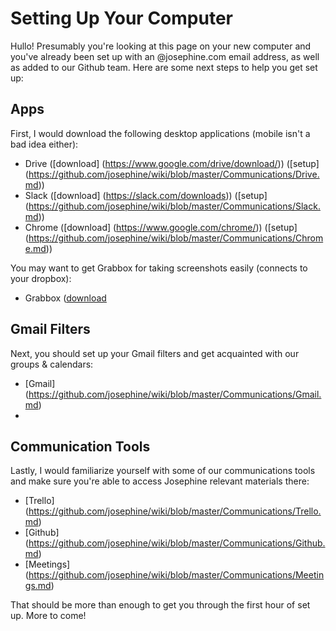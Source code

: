 # Setting Up Your Computer

Hullo! Presumably you're looking at this page on your new computer and you've already been set up with an @josephine.com email address, as well as added to our Github team. Here are some next steps to help you get set up: 

## Apps

First, I would download the following desktop applications (mobile isn't a bad idea either):
- Drive ([download] (https://www.google.com/drive/download/)) ([setup] (https://github.com/josephine/wiki/blob/master/Communications/Drive.md))
- Slack ([download] (https://slack.com/downloads)) ([setup] (https://github.com/josephine/wiki/blob/master/Communications/Slack.md))
- Chrome ([download] (https://www.google.com/chrome/)) ([setup] (https://github.com/josephine/wiki/blob/master/Communications/Chrome.md))

You may want to get Grabbox for taking screenshots easily (connects to your dropbox):

- Grabbox ([download](http://grabbox.devsoft.no/)

## Gmail Filters

Next, you should set up your Gmail filters and get acquainted with our groups & calendars:
- [Gmail] (https://github.com/josephine/wiki/blob/master/Communications/Gmail.md)
- 
## Communication Tools

Lastly, I would familiarize yourself with some of our communications tools and make sure you're able to access Josephine relevant materials there:

- [Trello] (https://github.com/josephine/wiki/blob/master/Communications/Trello.md)
- [Github] (https://github.com/josephine/wiki/blob/master/Communications/Github.md)
- [Meetings] (https://github.com/josephine/wiki/blob/master/Communications/Meetings.md)

That should be more than enough to get you through the first hour of set up. More to come! 
